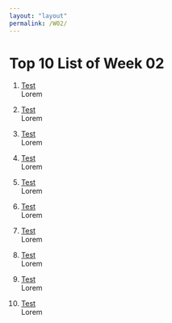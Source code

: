 ```yaml
---
layout: "layout"
permalink: /W02/
---
```


# Top 10 List of Week 02

1. [Test]()<br>
Lorem

2. [Test]()<br>
Lorem

3. [Test]()<br>
Lorem

4. [Test]()<br>
Lorem

5. [Test]()<br>
Lorem

6. [Test]()<br>
Lorem

7. [Test]()<br>
Lorem

8. [Test]()<br>
Lorem

9. [Test]()<br>
Lorem

10. [Test]()<br>
Lorem

